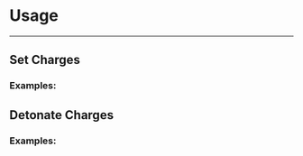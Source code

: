 # Usage
-------



## Set Charges


<script src="http://gist.github.com/500711.js?file=set-charges.js"></script>

### Examples:


<script src="http://gist.github.com/500711.js?file=set-charges-usage.js"></script>




## Detonate Charges



<script src="http://gist.github.com/500711.js?file=detonate.js"></script>

### Examples:

<script src="http://gist.github.com/500711.js?file=detonate-usage.js"></script>

